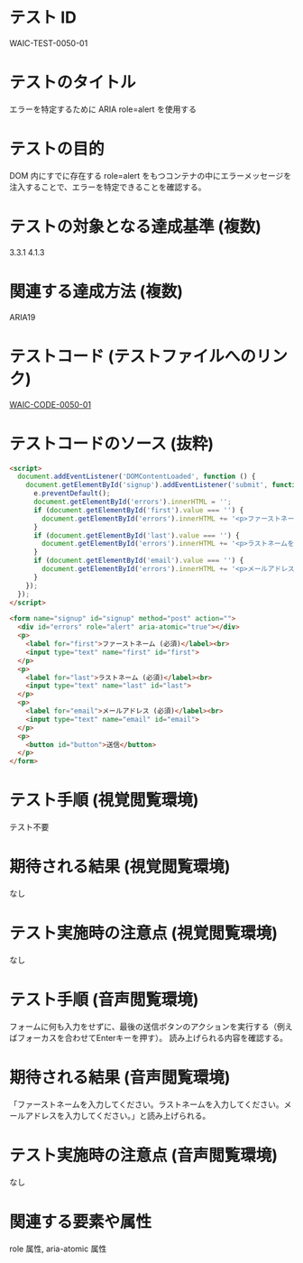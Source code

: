 # テスト ID

WAIC-TEST-0050-01

# テストのタイトル

エラーを特定するために ARIA role=alert を使用する

# テストの目的

DOM 内にすでに存在する role=alert をもつコンテナの中にエラーメッセージを注入することで、エラーを特定できることを確認する。

# テストの対象となる達成基準 (複数)

3.3.1
4.1.3

# 関連する達成方法 (複数)

ARIA19

# テストコード (テストファイルへのリンク)

[WAIC-CODE-0050-01](https://waic.github.io/as_test/WAIC-CODE/WAIC-CODE-0050-01.html)

# テストコードのソース (抜粋)

```HTML
<script>
  document.addEventListener('DOMContentLoaded', function () {
    document.getElementById('signup').addEventListener('submit', function (e) {
      e.preventDefault();
      document.getElementById('errors').innerHTML = '';
      if (document.getElementById('first').value === '') {
        document.getElementById('errors').innerHTML += '<p>ファーストネームを入力してください。</p>';
      }
      if (document.getElementById('last').value === '') {
        document.getElementById('errors').innerHTML += '<p>ラストネームを入力してください。</p>';
      }
      if (document.getElementById('email').value === '') {
        document.getElementById('errors').innerHTML += '<p>メールアドレスを入力してください。</p>';
      }
    });
  });
</script>

<form name="signup" id="signup" method="post" action="">
  <div id="errors" role="alert" aria-atomic="true"></div>
  <p>
    <label for="first">ファーストネーム (必須)</label><br>
    <input type="text" name="first" id="first">
  </p>
  <p>
    <label for="last">ラストネーム (必須)</label><br>
    <input type="text" name="last" id="last">
  </p>
  <p>
    <label for="email">メールアドレス (必須)</label><br>
    <input type="text" name="email" id="email">
  </p>
  <p>
    <button id="button">送信</button>
  </p>
</form>
```

# テスト手順 (視覚閲覧環境)

テスト不要

# 期待される結果 (視覚閲覧環境)

なし

# テスト実施時の注意点 (視覚閲覧環境)

なし

# テスト手順 (音声閲覧環境)

フォームに何も入力をせずに、最後の送信ボタンのアクションを実行する（例えばフォーカスを合わせてEnterキーを押す）。
読み上げられる内容を確認する。

# 期待される結果 (音声閲覧環境)

「ファーストネームを入力してください。ラストネームを入力してください。メールアドレスを入力してください。」と読み上げられる。

# テスト実施時の注意点 (音声閲覧環境)

なし

# 関連する要素や属性

role 属性, aria-atomic 属性
